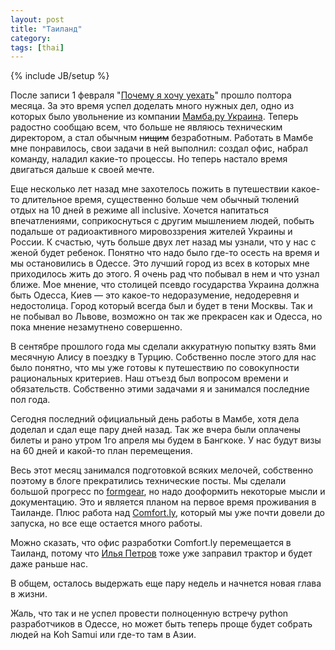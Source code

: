 ```yaml
---
layout: post
title: "Таиланд"
category: 
tags: [thai]
---
```

{% include JB/setup %}

После записи 1 февраля "[Почему я хочу уехать](http://www.vurt.ru/2012/02/relocate)" прошло полтора месяца. За это время успел доделать много нужных дел, одно из которых было увольнение из компании <a href="http://corp.mamba.ru/">Мамба.ру Украина</a>. Теперь радостно сообщаю всем, что больше не являюсь техническим директором, а стал обычным <del>нищим</del> безработным. Работать в Мамбе мне понравилось, свои задачи в ней выполнил: создал офис, набрал команду, наладил какие-то процессы. Но теперь настало время двигаться дальше к своей мечте. 

Еще несколько лет назад мне захотелось пожить в путешествии какое-то длительное время, существенно больше чем обычный тюлений отдых на 10 дней в режиме all inclusive. Хочется напитаться впечатлениями, соприкоснуться с другим мышлением людей, побыть подальше от радиоактивного мировоззрения жителей Украины и России. К счастью, чуть больше двух лет назад мы узнали, что у нас с женой будет ребенок. Понятно что надо было где-то осесть на время и мы остановились в Одессе. Это лучший город из всех в которых мне приходилось жить до этого. Я очень рад что побывал в нем и что узнал ближе. Мое мнение, что столицей псевдо государства Украина должна быть Одесса, Киев — это какое-то недоразумение, недодеревня и недостолица. Город который всегда был и будет в тени Москвы. Так и не побывал во Львове, возможно он так же прекрасен как и Одесса, но пока мнение незамутнено совершенно. 

В сентябре прошлого года мы сделали аккуратную попытку взять 8ми месячную Алису в поездку в Турцию. Собственно после этого для нас было понятно, что мы уже готовы к путешествию по совокупности рациональных критериев. Наш отъезд был вопросом времени и обязательств. Собственно этими задачами я и занимался последние пол года.

Сегодня последний официальный день работы в Мамбе, хотя дела доделал и сдал еще пару дней назад. Так же вчера были оплачены билеты и рано утром 1го апреля мы будем в Бангкоке. У нас будут визы на 60 дней и какой-то план перемещения. 

Весь этот месяц занимался подготовкой всяких мелочей, собственно поэтому в блоге прекратились технические посты. Мы сделали большой прогресс по [formgear](https://github.com/xen/formgear), но надо дооформить некоторые мысли и документацию. Это и является планом на первое время проживания в Таиланде. Плюс работа над [Comfort.ly](http://comfort.ly/), который мы уже почти довели до запуска, но все еще остается много работы.

Можно сказать, что офис разработки Comfort.ly перемещается в Таиланд, потому что [Илья Петров](https://twitter.com/#!/ilyamuromec) тоже уже заправил трактор и будет даже раньше нас.

В общем, осталось выдержать еще пару недель и начнется новая глава в жизни.

Жаль, что так и не успел провести полноценную встречу python разработчиков в Одессе, но может быть теперь проще будет собрать людей на Koh Samui или где-то там в Азии.

